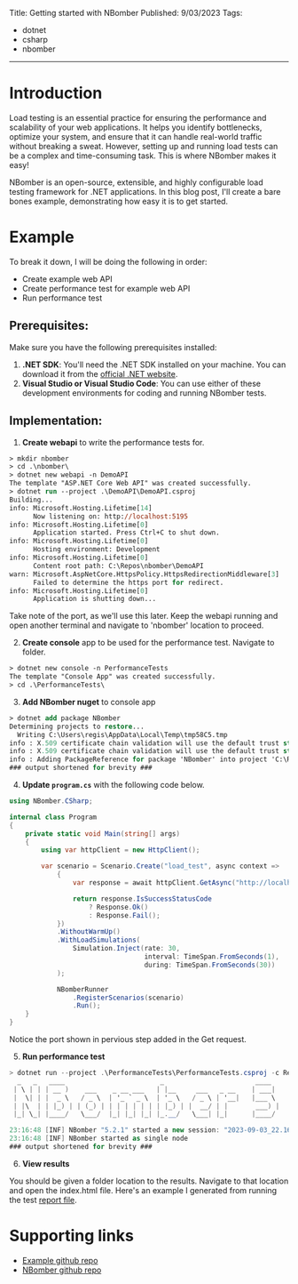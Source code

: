 Title: Getting started with NBomber
Published: 9/03/2023
Tags: 
- dotnet
- csharp
- nbomber

---

# Introduction

Load testing is an essential practice for ensuring the performance and scalability of your web applications. It helps you identify bottlenecks, optimize your system, and ensure that it can handle real-world traffic without breaking a sweat. However, setting up and running load tests can be a complex and time-consuming task. This is where NBomber makes it easy!

NBomber is an open-source, extensible, and highly configurable load testing framework for .NET applications. In this blog post, I'll create a bare bones example, demonstrating how easy it is to get started. 

# Example

To break it down, I will be doing the following in order:

- Create example web API
- Create performance test for example web API
- Run performance test

## Prerequisites:

Make sure you have the following prerequisites installed:

1. **.NET SDK**: You'll need the .NET SDK installed on your machine. You can download it from the [official .NET website](https://dotnet.microsoft.com/en-us/download).
2. **Visual Studio or Visual Studio Code**: You can use either of these development environments for coding and running NBomber tests.

## Implementation:

1. **Create webapi** to write the performance tests for.

```ps
> mkdir nbomber
> cd .\nbomber\
> dotnet new webapi -n DemoAPI
The template "ASP.NET Core Web API" was created successfully.
> dotnet run --project .\DemoAPI\DemoAPI.csproj
Building...
info: Microsoft.Hosting.Lifetime[14]
      Now listening on: http://localhost:5195
info: Microsoft.Hosting.Lifetime[0]
      Application started. Press Ctrl+C to shut down.
info: Microsoft.Hosting.Lifetime[0]
      Hosting environment: Development
info: Microsoft.Hosting.Lifetime[0]
      Content root path: C:\Repos\nbomber\DemoAPI
warn: Microsoft.AspNetCore.HttpsPolicy.HttpsRedirectionMiddleware[3]
      Failed to determine the https port for redirect.
info: Microsoft.Hosting.Lifetime[0]
      Application is shutting down...
```

Take note of the port, as we'll use this later. Keep the webapi running and open another terminal and navigate to 'nbomber' location to proceed.

2. **Create console** app to be used for the performance test. Navigate to folder.

```ps
> dotnet new console -n PerformanceTests
The template "Console App" was created successfully.
> cd .\PerformanceTests\
```

3. **Add NBomber nuget** to console app

```ps
> dotnet add package NBomber
Determining projects to restore...
  Writing C:\Users\regis\AppData\Local\Temp\tmp58C5.tmp
info : X.509 certificate chain validation will use the default trust store selected by .NET for code signing.
info : X.509 certificate chain validation will use the default trust store selected by .NET for timestamping.
info : Adding PackageReference for package 'NBomber' into project 'C:\Repos\nbomber\PerformanceTests\PerformanceTests.csproj'.
### output shortened for brevity ### 
```

4. **Update `program.cs`** with the following code below. 

```csharp
using NBomber.CSharp;

internal class Program
{
    private static void Main(string[] args)
    {
        using var httpClient = new HttpClient();

        var scenario = Scenario.Create("load_test", async context =>
            {
                var response = await httpClient.GetAsync("http://localhost:5195/weatherforecast");

                return response.IsSuccessStatusCode
                    ? Response.Ok()
                    : Response.Fail();
            })
            .WithoutWarmUp()
            .WithLoadSimulations(
                Simulation.Inject(rate: 30, 
                                  interval: TimeSpan.FromSeconds(1),
                                  during: TimeSpan.FromSeconds(30))
            );

            NBomberRunner
                .RegisterScenarios(scenario)
                .Run();
    }
}
```

Notice the port shown in pervious step added in the Get request. 

5. **Run performance test** 

```csharp
> dotnet run --project .\PerformanceTests\PerformanceTests.csproj -c Release
  _   _   ____                        _                       ____
 | \ | | | __ )    ___    _ __ ___   | |__     ___   _ __    | ___|
 |  \| | |  _ \   / _ \  | '_ ` _ \  | '_ \   / _ \ | '__|   |___ \
 | |\  | | |_) | | (_) | | | | | | | | |_) | |  __/ | |       ___) |
 |_| \_| |____/   \___/  |_| |_| |_| |_.__/   \___| |_|      |____/

23:16:48 [INF] NBomber "5.2.1" started a new session: "2023-09-03_22.16.60_session_ed8557fc"
23:16:48 [INF] NBomber started as single node
### output shortened for brevity ### 
```

6. **View results**

You should be given a folder location to the results. Navigate to that location and open the index.html file. Here's an example I generated from running the test [report file](/posts/html/nbomber/nbomber_report_2023-09-03--22-17-23).

# Supporting links

- [Example github repo](https://github.com/reggieray/nbomber-example)
- [NBomber github repo](https://github.com/PragmaticFlow/NBomber)